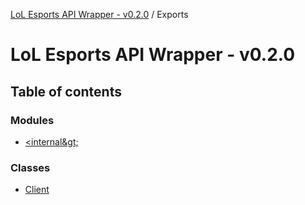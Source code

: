 [LoL Esports API Wrapper - v0.2.0](README.md) / Exports

# LoL Esports API Wrapper - v0.2.0

## Table of contents

### Modules

- [&lt;internal\&gt;](modules/internal_.md)

### Classes

- [Client](classes/Client.md)

